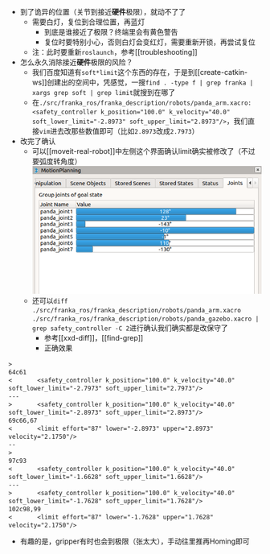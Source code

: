 - 到了诡异的位置（关节到接近**硬件**极限），就动不了了
  - 需要白灯，复位到合理位置，再蓝灯
    - 到底是谁接近了极限？终端里会有黄色警告
    - 复位时要特别小心，否则白灯会变红灯，需要重新开锁，再尝试复位
  - 注：此时要重新`roslaunch`，参考[[troubleshooting]]
- 怎么永久消除接近**硬件**极限的风险？
  - 我们百度知道有`soft*limit`这个东西的存在，于是到[[create-catkin-ws]]创建出的空间中，凭感觉，一搜`find . -type f | grep franka | xargs grep soft | grep limit`就搜到在哪了
  - 在`./src/franka_ros/franka_description/robots/panda_arm.xacro:      <safety_controller k_position="100.0" k_velocity="40.0" soft_lower_limit="-2.8973" soft_upper_limit="2.8973"/>`，我们直接`vim`进去改那些数值即可（比如`2.8973`改成`2.7973`）
- 改完了确认
  - 可以[[moveit-real-robot]]中左侧这个界面确认limit确实被修改了（不过要弧度转角度）![](moveit-limit.png)
  - 还可以`diff ./src/franka_ros/franka_description/robots/panda_arm.xacro ./src/franka_ros/franka_description/robots/panda_gazebo.xacro | grep safety_controller -C 2`进行确认我们确实都是改保守了
    - 参考[[xxd-diff]]，[[find-grep]]
    - 正确效果
```text
> 
64c61
<       <safety_controller k_position="100.0" k_velocity="40.0" soft_lower_limit="-2.7973" soft_upper_limit="2.7973"/>
---
>       <safety_controller k_position="100.0" k_velocity="40.0" soft_lower_limit="-2.8973" soft_upper_limit="2.8973"/>
69c66,67
<       <limit effort="87" lower="-2.8973" upper="2.8973" velocity="2.1750"/>
--
> 
97c93
<       <safety_controller k_position="100.0" k_velocity="40.0" soft_lower_limit="-1.6628" soft_upper_limit="1.6628"/>
---
>       <safety_controller k_position="100.0" k_velocity="40.0" soft_lower_limit="-1.7628" soft_upper_limit="1.7628"/>
102c98,99
<       <limit effort="87" lower="-1.7628" upper="1.7628" velocity="2.1750"/>
```
- 有趣的是，gripper有时也会到极限（张太大），手动往里推再Homing即可